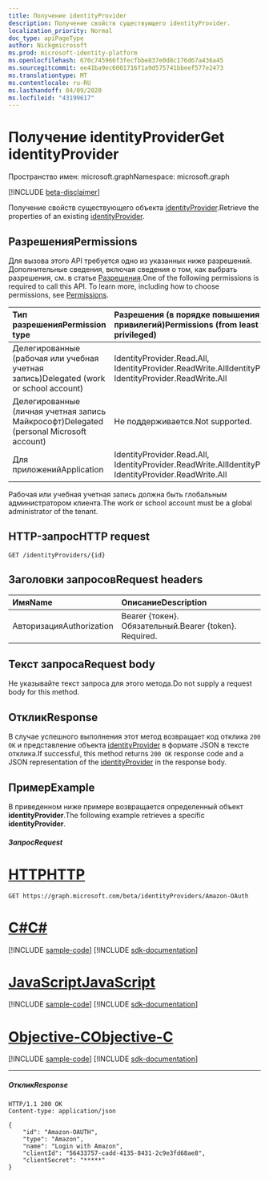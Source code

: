```yaml
---
title: Получение identityProvider
description: Получение свойств существующего identityProvider.
localization_priority: Normal
doc_type: apiPageType
author: Nickgmicrosoft
ms.prod: microsoft-identity-platform
ms.openlocfilehash: 670c745966f3fecfbbe837e0d8c176d67a436a45
ms.sourcegitcommit: ee41ba9ec6001716f1a9d575741bbeef577e2473
ms.translationtype: MT
ms.contentlocale: ru-RU
ms.lasthandoff: 04/09/2020
ms.locfileid: "43199617"
---
```

# <a name="get-identityprovider"></a><span data-ttu-id="90ab7-103">Получение identityProvider</span><span class="sxs-lookup"><span data-stu-id="90ab7-103">Get identityProvider</span></span>

<span data-ttu-id="90ab7-104">Пространство имен: microsoft.graph</span><span class="sxs-lookup"><span data-stu-id="90ab7-104">Namespace: microsoft.graph</span></span>

[!INCLUDE [beta-disclaimer](../../includes/beta-disclaimer.md)]

<span data-ttu-id="90ab7-105">Получение свойств существующего объекта [identityProvider](../resources/identityprovider.md).</span><span class="sxs-lookup"><span data-stu-id="90ab7-105">Retrieve the properties of an existing [identityProvider](../resources/identityprovider.md).</span></span>

## <a name="permissions"></a><span data-ttu-id="90ab7-106">Разрешения</span><span class="sxs-lookup"><span data-stu-id="90ab7-106">Permissions</span></span>

<span data-ttu-id="90ab7-p101">Для вызова этого API требуется одно из указанных ниже разрешений. Дополнительные сведения, включая сведения о том, как выбрать разрешения, см. в статье [Разрешения](/graph/permissions-reference).</span><span class="sxs-lookup"><span data-stu-id="90ab7-p101">One of the following permissions is required to call this API. To learn more, including how to choose permissions, see [Permissions](/graph/permissions-reference).</span></span>

|<span data-ttu-id="90ab7-109">Тип разрешения</span><span class="sxs-lookup"><span data-stu-id="90ab7-109">Permission type</span></span>      | <span data-ttu-id="90ab7-110">Разрешения (в порядке повышения привилегий)</span><span class="sxs-lookup"><span data-stu-id="90ab7-110">Permissions (from least to most privileged)</span></span>              |
|:--------------------|:---------------------------------------------------------|
|<span data-ttu-id="90ab7-111">Делегированные (рабочая или учебная учетная запись)</span><span class="sxs-lookup"><span data-stu-id="90ab7-111">Delegated (work or school account)</span></span>|<span data-ttu-id="90ab7-112">IdentityProvider.Read.All, IdentityProvider.ReadWrite.All</span><span class="sxs-lookup"><span data-stu-id="90ab7-112">IdentityProvider.Read.All, IdentityProvider.ReadWrite.All</span></span>|
|<span data-ttu-id="90ab7-113">Делегированные (личная учетная запись Майкрософт)</span><span class="sxs-lookup"><span data-stu-id="90ab7-113">Delegated (personal Microsoft account)</span></span>| <span data-ttu-id="90ab7-114">Не поддерживается.</span><span class="sxs-lookup"><span data-stu-id="90ab7-114">Not supported.</span></span>|
|<span data-ttu-id="90ab7-115">Для приложений</span><span class="sxs-lookup"><span data-stu-id="90ab7-115">Application</span></span>|<span data-ttu-id="90ab7-116">IdentityProvider.Read.All, IdentityProvider.ReadWrite.All</span><span class="sxs-lookup"><span data-stu-id="90ab7-116">IdentityProvider.Read.All, IdentityProvider.ReadWrite.All</span></span>|

<span data-ttu-id="90ab7-117">Рабочая или учебная учетная запись должна быть глобальным администратором клиента.</span><span class="sxs-lookup"><span data-stu-id="90ab7-117">The work or school account must be a global administrator of the tenant.</span></span>

## <a name="http-request"></a><span data-ttu-id="90ab7-118">HTTP-запрос</span><span class="sxs-lookup"><span data-stu-id="90ab7-118">HTTP request</span></span>

<!-- { "blockType": "ignored" } -->
```http
GET /identityProviders/{id}
```

## <a name="request-headers"></a><span data-ttu-id="90ab7-119">Заголовки запросов</span><span class="sxs-lookup"><span data-stu-id="90ab7-119">Request headers</span></span>

|<span data-ttu-id="90ab7-120">Имя</span><span class="sxs-lookup"><span data-stu-id="90ab7-120">Name</span></span>|<span data-ttu-id="90ab7-121">Описание</span><span class="sxs-lookup"><span data-stu-id="90ab7-121">Description</span></span>|
|:---------------|:----------|
|<span data-ttu-id="90ab7-122">Авторизация</span><span class="sxs-lookup"><span data-stu-id="90ab7-122">Authorization</span></span>|<span data-ttu-id="90ab7-p102">Bearer {токен}. Обязательный.</span><span class="sxs-lookup"><span data-stu-id="90ab7-p102">Bearer {token}. Required.</span></span>|

## <a name="request-body"></a><span data-ttu-id="90ab7-125">Текст запроса</span><span class="sxs-lookup"><span data-stu-id="90ab7-125">Request body</span></span>

<span data-ttu-id="90ab7-126">Не указывайте текст запроса для этого метода.</span><span class="sxs-lookup"><span data-stu-id="90ab7-126">Do not supply a request body for this method.</span></span>

## <a name="response"></a><span data-ttu-id="90ab7-127">Отклик</span><span class="sxs-lookup"><span data-stu-id="90ab7-127">Response</span></span>

<span data-ttu-id="90ab7-128">В случае успешного выполнения этот метод возвращает код отклика `200 OK` и представление объекта [identityProvider](../resources/identityprovider.md) в формате JSON в тексте отклика.</span><span class="sxs-lookup"><span data-stu-id="90ab7-128">If successful, this method returns `200 OK` response code and a JSON representation of the [identityProvider](../resources/identityprovider.md) in the response body.</span></span>

## <a name="example"></a><span data-ttu-id="90ab7-129">Пример</span><span class="sxs-lookup"><span data-stu-id="90ab7-129">Example</span></span>

<span data-ttu-id="90ab7-130">В приведенном ниже примере возвращается определенный объект **identityProvider**.</span><span class="sxs-lookup"><span data-stu-id="90ab7-130">The following example retrieves a specific **identityProvider**.</span></span>

##### <a name="request"></a><span data-ttu-id="90ab7-131">Запрос</span><span class="sxs-lookup"><span data-stu-id="90ab7-131">Request</span></span>


# <a name="http"></a>[<span data-ttu-id="90ab7-132">HTTP</span><span class="sxs-lookup"><span data-stu-id="90ab7-132">HTTP</span></span>](#tab/http)
<!-- {
  "blockType": "request",
  "name": "get_identityprovider"
}-->
```msgraph-interactive
GET https://graph.microsoft.com/beta/identityProviders/Amazon-OAuth
```
# <a name="c"></a>[<span data-ttu-id="90ab7-133">C#</span><span class="sxs-lookup"><span data-stu-id="90ab7-133">C#</span></span>](#tab/csharp)
[!INCLUDE [sample-code](../includes/snippets/csharp/get-identityprovider-csharp-snippets.md)]
[!INCLUDE [sdk-documentation](../includes/snippets/snippets-sdk-documentation-link.md)]

# <a name="javascript"></a>[<span data-ttu-id="90ab7-134">JavaScript</span><span class="sxs-lookup"><span data-stu-id="90ab7-134">JavaScript</span></span>](#tab/javascript)
[!INCLUDE [sample-code](../includes/snippets/javascript/get-identityprovider-javascript-snippets.md)]
[!INCLUDE [sdk-documentation](../includes/snippets/snippets-sdk-documentation-link.md)]

# <a name="objective-c"></a>[<span data-ttu-id="90ab7-135">Objective-C</span><span class="sxs-lookup"><span data-stu-id="90ab7-135">Objective-C</span></span>](#tab/objc)
[!INCLUDE [sample-code](../includes/snippets/objc/get-identityprovider-objc-snippets.md)]
[!INCLUDE [sdk-documentation](../includes/snippets/snippets-sdk-documentation-link.md)]

---


##### <a name="response"></a><span data-ttu-id="90ab7-136">Отклик</span><span class="sxs-lookup"><span data-stu-id="90ab7-136">Response</span></span>

<!-- {
  "blockType": "response",
  "truncated": true,
  "@odata.type": "microsoft.graph.IdentityProvider"
} -->
```http
HTTP/1.1 200 OK
Content-type: application/json

{
    "id": "Amazon-OAUTH",
    "type": "Amazon",
    "name": "Login with Amazon",
    "clientId": "56433757-cadd-4135-8431-2c9e3fd68ae8",
    "clientSecret": "*****"
}
```

<!-- uuid: 8fcb5dbc-d5aa-4681-8e31-b001d5168d79
2015-10-25 14:57:30 UTC -->
<!--
{
  "type": "#page.annotation",
  "description": "Get identityProvider",
  "keywords": "",
  "section": "documentation",
  "tocPath": "",
  "suppressions": [
  ]
}
-->
